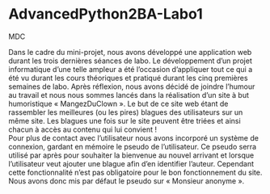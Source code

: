 # AdvancedPython2BA-Labo1
MDC

Dans le cadre du mini-projet, nous avons développé une application web durant les trois dernières séances de labo. Le développement d’un projet informatique d’une telle ampleur a été l’occasion d’appliquer tout ce qui a été vu durant les cours théoriques et pratiqué durant les cinq premières semaines de labo. 
Après réflexion, nous avons décidé de joindre l’humour au travail et nous nous sommes lancés dans la réalisation d’un site à but humoristique « MangezDuClown ». Le but de ce site web étant de rassembler les meilleures (ou les pires) blagues des utilisateurs sur un même site. Les blagues une fois sur le site peuvent être triées et ainsi chacun à accès au contenu qui lui convient !  
Pour plus de contact avec l’utilisateur nous avons incorporé un système de connexion, gardant en mémoire le pseudo de l’utilisateur. Ce pseudo serra utilisé par après pour souhaiter la bienvenue au nouvel arrivant et lorsque l’utilisateur veut ajouter une blague afin d’en identifier l’auteur. Cependant cette fonctionnalité n’est pas obligatoire pour le bon fonctionnement du site. Nous avons donc mis par défaut le pseudo sur « Monsieur anonyme ». 